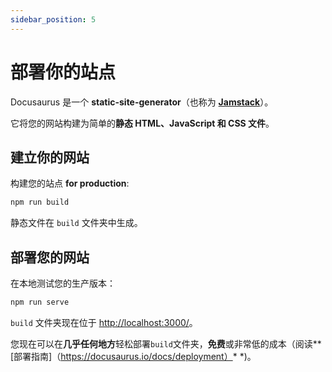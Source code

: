 ```yaml
---
sidebar_position: 5
---
```


# 部署你的站点

Docusaurus 是一个 **static-site-generator**（也称为 **[Jamstack](https://jamstack.org/)**）。

它将您的网站构建为简单的**静态 HTML、JavaScript 和 CSS 文件**。

## 建立你的网站

构建您的站点 **for production**:

```bash
npm run build
```

静态文件在 `build` 文件夹中生成。

## 部署您的网站

在本地测试您的生产版本：

```bash
npm run serve
```

`build` 文件夹现在位于 [http://localhost:3000/](http://localhost:3000/)。

您现在可以在**几乎任何地方**轻松部署`build`文件夹，**免费**或非常低的成本（阅读**[部署指南]（https://docusaurus.io/docs/deployment）* *)。
